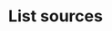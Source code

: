 ---
# -------------------------- #
#      ENDPOINT DETAILS      #
# -------------------------- #

type: "connect"
content-type: "api-endpoint"
endpoint: "sources"
key: "list-sources"
version: "4"


# -------------------------- #
#       METHOD DETAILS       #
# -------------------------- #

title: "List sources"
method: "get"
short-url: |
  /v{{ endpoint.version }}{{ object.endpoint-url }}
full-url: |
  {{ api.base-url }}{{ endpoint.short-url | flatify }}
short: "{{ api.core-objects.sources.list.description }}"
description: "{{ api.core-objects.sources.list.description }}"


# -------------------------- #
#           RETURNS          #
# -------------------------- #

returns: |
  If successful, the API will return a status of <code class="api success">200 OK</code> and an array of [Source Objects]({{ api.core-objects.sources.object }}), including paused and deleted sources.


# ------------------------------ #
#   EXAMPLE REQUEST & RESPONSES  #
# ------------------------------ #

examples:
  - type: "Request"
    language: "json"
    code: |
      curl -X {{ endpoint.method | upcase }} {{ endpoint.full-url | flatify | strip_newlines }}
           -H "Authorization: Bearer <ACCESS_TOKEN>" 
           -H "Content-Type: application/json"
  - type: "Response"
    language: "json"
    code: |
      HTTP/1.1 200 OK
      Content-Type: application/json;charset=ISO-8859-1
      
      [
         {
            "properties":{
               "frequency_in_minutes":"30",
               "image_version":"1.latest",
               "start_date":"2017-01-01T00:00:00Z"
            },
            "updated_at":"2018-02-06T18:04:59Z",
            "name":"hubspot_api_test",
            "type":"platform.hubspot",
            "deleted_at":"2018-02-06T18:04:58Z",
            "system_paused_at":null,
            "stitch_client_id":<ACCOUNT_ID>,
            "paused_at":null,
            "id":<SOURCE_ID>,
            "display_name":"HubSpot",
            "created_at":"2018-02-06T16:25:06Z",
            "report_card":{
               "type":"platform.hubspot",
               "current_step":2,
               "steps":[
                  {
                     "type":"form",
                     "properties":[ ... ]
                  },
                  {
                     "type":"oauth",
                     "properties":[ ... ]
                  },
                  {
                     "type":"discover_schema",
                     "properties":[  ]
                  },
                  {
                     "type":"field_selection",
                     "properties":[  ]
                  },
                  {
                     "type":"fully_configured",
                     "properties":[  ]
                  }
               ]
            }
         },
         {  
            "properties":{
               "frequency_in_minutes":"30",
               "image_version":"1.latest",
               "start_date":"2017-01-01T00:00:00Z"
            },
            "updated_at":"2018-02-06T18:12:41Z",
            "name":"hubspot",
            "type":"platform.hubspot",
            "deleted_at":null,
            "system_paused_at":null,
            "stitch_client_id":<ACCOUNT_ID>,
            "paused_at":null,
            "id":<SOURCE_ID>,
            "display_name":"HubSpot",
            "created_at":"2018-02-06T18:12:41Z",
            "report_card":{
               "type":"platform.hubspot",
               "current_step":2,
               "steps":[  
                  {
                     "type":"form",
                     "properties":[ ... ]
                  },
                  {
                     "type":"oauth",
                     "properties":[ ... ]
                  },
                  {
                     "type":"discover_schema",
                     "properties":[  ]
                  },
                  {
                     "type":"field_selection",
                     "properties":[  ]
                  },
                  {
                     "type":"fully_configured",
                     "properties":[  ]
                  }
               ]
            }
         },
         {  
            "properties":{
               "frequency_in_minutes":"30",
               "image_version":"1.latest",
               "start_date":"2017-01-01T00:00:00Z"
            },
            "updated_at":"2018-02-06T18:10:44Z",
            "name":"salesforce_api_test",
            "type":"platform.salesforce",
            "deleted_at":"2018-02-06T18:05:06Z",
            "system_paused_at":null,
            "stitch_client_id":<ACCOUNT_ID>,
            "paused_at":null,
            "id":<SOURCE_ID>,
            "display_name":"Salesforce",
            "created_at":"2018-02-06T17:36:02Z",
            "report_card":{
               "type":"platform.salesforce",
               "current_step":1,
               "steps":[
                  {  
                     "type":"form",
                     "properties":[ ... ]
                  },
                  {  
                     "type":"oauth",
                     "properties":[ ... ]
                  },
                  {  
                     "type":"discover_schema",
                     "properties":[  ]
                  },
                  {  
                     "type":"field_selection",
                     "properties":[  ]
                  },
                  {  
                     "type":"fully_configured",
                     "properties":[  ]
                  }
               ]
            }
         },
         {  
            "properties":{
               "frequency_in_minutes":"30",
               "image_version":"1.latest",
               "start_date":"2017-01-01T00:00:00Z"
            },
            "updated_at":"2018-02-06T18:05:30Z",
            "name":"salesforce_api_test",
            "type":"platform.salesforce",
            "deleted_at":null,
            "system_paused_at":null,
            "stitch_client_id":<ACCOUNT_ID>,
            "paused_at":null,
            "id":<SOURCE_ID>,
            "display_name":"Salesforce",
            "created_at":"2018-02-06T18:05:30Z",
            "report_card":{
               "type":"platform.salesforce",
               "current_step":1,
               "steps":[
                  {
                     "type":"form",
                     "properties":[ ... ]
                  },
                  {
                     "type":"oauth",
                     "properties":[ ... ]
                  },
                  {
                     "type":"discover_schema",
                     "properties":[  ]
                  },
                  {
                     "type":"field_selection",
                     "properties":[  ]
                  },
                  {
                     "type":"fully_configured",
                     "properties":[  ]
                  }
               ]
            }
         }
      ]

---